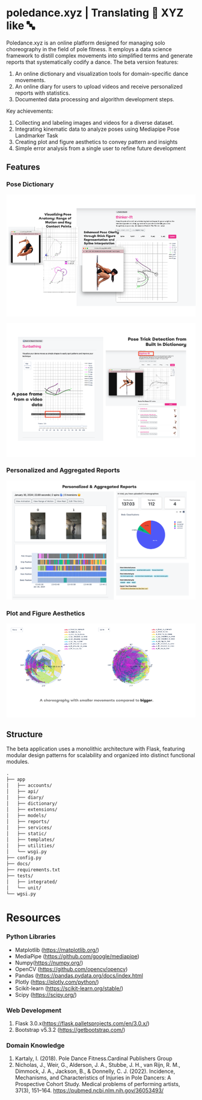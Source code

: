 # poledance.xyz | Translating 💃 XYZ like 🔤

Poledance.xyz is an online platform designed for managing solo choreography in the field of pole fitness. It employs a data science framework to distill complex movements into simplified terms and generate reports that systematically codify a dance. The beta version features:

1. An online dictionary and visualization tools for domain-specific dance movements.
2. An online diary for users to upload videos and receive personalized reports with statistics.
3. Documented data processing and algorithm development steps.

Key achievements:
1. Collecting and labeling images and videos for a diverse dataset.
2. Integrating kinematic data to analyze poses using Mediapipe Pose Landmarker Task
3. Creating plot and figure aesthetics to convey pattern and insights
4. Simple error analysis from a single user to refine future development

## Features

### Pose Dictionary 

![Pole Dictionary](docs/images/feature-dictionary.png)

![Pose Classification](docs/images/feature-pose-detection.png)

### Personalized and Aggregated Reports

![Personalized and Aggregated Reports](docs/images/feature-reports.png)

### Plot and Figure Aesthetics

![Plot and Figure Aesthetics](docs/images/feature-figure-aesthetics.png)

## Structure

The beta application uses a monolithic architecture with Flask, featuring modular design patterns for scalability and organized into distinct functional modules.

```
.
├── app
│   ├── accounts/
│   ├── api/
│   ├── diary/
│   ├── dictionary/
│   ├── extensions/
│   ├── models/
│   ├── reports/
│   ├── services/
│   ├── static/
│   ├── templates/
│   ├── utilities/
│   └── wsgi.py
├── config.py
├── docs/
├── requirements.txt
├── tests/
│   ├── integrated/
│   └── unit/
└── wgsi.py
```

# Resources

### Python Libraries

- Matplotlib (https://matplotlib.org/)
- MediaPipe (https://github.com/google/mediapipe)
- Numpy(https://numpy.org/)
- OpenCV (https://github.com/opencv/opencv)
- Pandas (https://pandas.pydata.org/docs/index.html
- Plotly (https://plotly.com/python/)
- Scikit-learn (https://scikit-learn.org/stable/)
- Scipy (https://scipy.org/)

### Web Development

1. Flask 3.0.x(https://flask.palletsprojects.com/en/3.0.x/)
2. Bootstrap v5.3.2 (https://getbootstrap.com/)

### Domain Knowledge

1. Kartaly, I. (2018). Pole Dance Fitness.Cardinal Publishers Group
2. Nicholas, J., Weir, G., Alderson, J. A., Stubbe, J. H., van Rijn, R. M., Dimmock, J. A., Jackson, B., & Donnelly, C. J. (2022). Incidence, Mechanisms, and Characteristics of Injuries in Pole Dancers: A Prospective Cohort Study. Medical problems of performing artists, 37(3), 151–164. https://pubmed.ncbi.nlm.nih.gov/36053493/